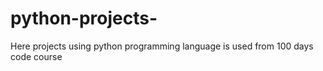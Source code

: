 # python-projects-
Here projects using python programming language is used from 100 days code course

